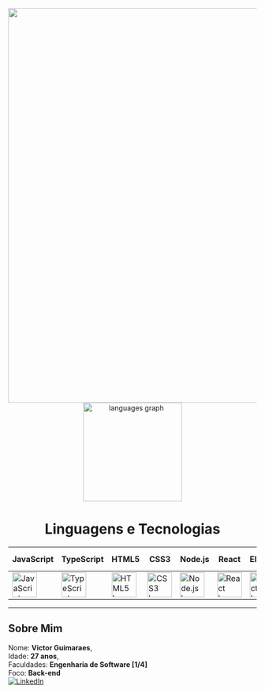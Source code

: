 <div align="center">
  <img src="https://t3.ftcdn.net/jpg/07/96/02/16/360_F_796021659_T0fEiTbS0k3iae6UdY8iBESVDBFoMqkH.jpg" heigth="800" width="800">
</div>

<div align="center">
  <img src="https://github-readme-stats.vercel.app/api/top-langs?username=victorguimaraesdev&locale=en&hide_title=false&layout=compact&card_width=400&langs_count=5&theme=merko&hide_border=false&cache_seconds=86400" height="200" alt="languages graph" />
</div>

<div align="center">
  <h1>Linguagens e Tecnologias</h1>
</div>

<div align="center">

                                                                                                                                      
| **JavaScript**                                                                                                                      | **TypeScript**                                                                                                                      | **HTML5**                                                                                                            | **CSS3**                                                                                                          | **Node.js**                                                                                                              | **React**                                                                                                            | **Electron**                                                                                                                  | **Axios**                                                                                           | **Express**                                                                                                                         | **styled-components**                                                                                                                       |
| ----------------------------------------------------------------------------------------------------------------------------------- | ----------------------------------------------------------------------------------------------------------------------------------- | -------------------------------------------------------------------------------------------------------------------- | ----------------------------------------------------------------------------------------------------------------- | ------------------------------------------------------------------------------------------------------------------------ | -------------------------------------------------------------------------------------------------------------------- | ----------------------------------------------------------------------------------------------------------------------------- | --------------------------------------------------------------------------------------------------- | ----------------------------------------------------------------------------------------------------------------------------------- | ------------------------------------------------------------------------------------------------------------------------------------------- |
| <img src="https://cdn.jsdelivr.net/gh/devicons/devicon/icons/javascript/javascript-original.svg" height="50" alt="JavaScript logo"> | <img src="https://cdn.jsdelivr.net/gh/devicons/devicon/icons/typescript/typescript-original.svg" height="50" alt="TypeScript logo"> | <img src="https://cdn.jsdelivr.net/gh/devicons/devicon/icons/html5/html5-original.svg" height="50" alt="HTML5 logo"> | <img src="https://cdn.jsdelivr.net/gh/devicons/devicon/icons/css3/css3-original.svg" height="50" alt="CSS3 logo"> | <img src="https://cdn.jsdelivr.net/gh/devicons/devicon/icons/nodejs/nodejs-original.svg" height="50" alt="Node.js logo"> | <img src="https://cdn.jsdelivr.net/gh/devicons/devicon/icons/react/react-original.svg" height="50" alt="React logo"> | <img src="https://cdn.jsdelivr.net/gh/devicons/devicon/icons/electron/electron-original.svg" height="50" alt="Electron logo"> | <img src="https://avatars.githubusercontent.com/u/32372333?s=200&v=4" height="50" alt="Axios logo"> | <img src="https://cdn.jsdelivr.net/gh/devicons/devicon/icons/express/express-original-wordmark.svg" height="50" alt="Express logo"> | <img src="https://raw.githubusercontent.com/styled-components/brand/master/styled-components.png" height="50" alt="Styled-components logo"> |






</div>



---

## Sobre Mim

Nome: **Victor Guimaraes**,<br>
Idade: **27 anos**, <br>
Faculdades: **Engenharia de Software [1/4]** <br> 
Foco: **Back-end** <br>
[![LinkedIn](https://img.shields.io/badge/LinkedIn-blue?logo=linkedin)](https://www.linkedin.com/in/victor-guimaraes-05b608275/?trk=opento_sprofile_goalscard)

